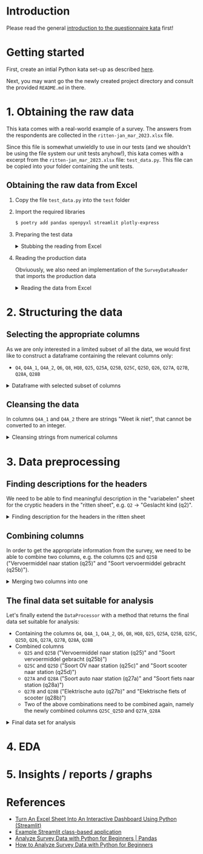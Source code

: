 # Introduction

Please read the general [introduction to the questionnaire kata](../README.md) first!

# Getting started

First, create an intial Python kata set-up as described [here](https://github.com/zhendrikse/tdd/tree/master/cookiecutter).

Next, you may want go the the newly created project directory and consult
the provided `README.md` in there.

# 1. Obtaining the raw data

This kata comes with a real-world example of a survey. The answers from
the respondents are collected in the `ritten-jan_mar_2023.xlsx` file.

Since this file is somewhat unwieldly to use in our tests (and we
shouldn't be using the file system our unit tests anyhow!), this 
kata comes with a excerpt from the `ritten-jan_mar_2023.xlsx` file:
`test_data.py`. This file can be copied into your folder containing
the unit tests.

## Obtaining the raw data from Excel

1. Copy the file `test_data.py` into the `test` folder
2. Import the required libraries
   ```bash
   $ poetry add pandas openpyxl streamlit plotly-express
   ```
3. Preparing the test data
   <details>
     <summary>Stubbing the reading from Excel</summary>

   In our tests, we can use the data from the `test_data.py` 
   file like so:

   ```python
   # Using the data from test_data.py
   import io
   import pandas as pnds
   from test_data import RITTEN_DATA, VARIABLES_DATA

   variables = pnds.read_json(io.StringIO(VARIABLES_DATA))
   ritten = pnds.read_json(io.StringIO(RITTEN_DATA))
   ```

   This enables us to write our first tests:

   ```python
   TOTAL_ROWS = 10
   TOTAL_COLUMNS = 225
   TOTAL_VARIABLES = 421

   class TestDataProcessor:

     def test_get_survey_data_sheet_with_variables(self):
       assert_that(DataProcessor(StubDataReader()).get_survey_data()[1].shape, equal_to((TOTAL_VARIABLES, 2)))

     def test_get_survey_data_sheet_with_ritten(self):
       assert_that(DataProcessor(StubDataReader()).get_survey_data()[0].shape, equal_to((TOTAL_ROWS, TOTAL_COLUMNS)))
   ```
   
   Which we can make pass by implementing the `DataProcessor`

   ```python 
   class DataProcessor:
     def __init__(self, survey_data_reader: SurveyDataReader):
       self._data_reader = survey_data_reader
    
     def get_survey_data(self):
       return self._data_reader.get_sheet_by_name("NS Klimaat ritten - jan-mrt 202"),\
         self._data_reader.get_sheet_by_name("variabelen")
   ```

   Where have defined a `SurveyDataReader`

   ```python
   class SurveyDataReader(Protocol):
     def get_sheet_by_name(self, sheet_name):
       ...
   ```

   and its associated stub implementation

   ```python
   from test_data import RITTEN_DATA, VARIABLES_DATA

   class StubDataReader:
     def get_sheet_by_name(self, sheet_name):
       if sheet_name == "NS Klimaat ritten - jan-mrt 202":
         return pnds.read_json(io.StringIO(RITTEN_DATA))
       elif sheet_name == "variabelen":
         return pnds.read_json(io.StringIO(VARIABLES_DATA))
       else:
         raise Exception("Unknown test data sheet requested") 
   ```
   </details>
4. Reading the production data
   
   Obviuously, we also need an implementation of the `SurveyDataReader`
   that imports the production data

   <details>
     <summary>Reading the data from Excel</summary>

   ```python
   class ExcelDataReader:
    def __init__(self, excel_file_name):
        self._excel_file_name = excel_file_name

    def get_sheet_by_name(self, sheet_name):
        return pnds.read_excel(
            io = self._excel_file_name,
            engine = "openpyxl",
            header = 0,
            sheet_name = sheet_name)
   ```
   </details>

# 2. Structuring the data

## Selecting the appropriate columns

As we are only interested in a limited subset of all the data, we 
would first like to construct a dataframe containing the relevant
columns only:
- `Q4`, `Q4A_1`, `Q4A_2`, `Q6`, `Q8`, `HQ8`, `Q25`, `Q25A`, `Q25B`, `Q25C`, `Q25D`, `Q26`, `Q27A`, `Q27B`, `Q28A`, `Q28B`

<details>
<summary>Dataframe with selected subset of columns</summary>

The test could look like so:

```python
def test_get_data_frame_for_list_of_columns(self, data_processor):
    ritten_dataframe = data_processor.get_survey_data()[0]
    
    selected_columns = ('Q2', 'Q4', 'Q5', 'Q6')
    dataframe = data_processor.get_dataframe_for(ritten_dataframe, selected_columns)

    headers = list(dataframe)
    assert_that(headers, has_items(*selected_columns))
    assert_that(dataframe.shape, equal_to((TOTAL_ROWS, len(selected_columns))))
```

with associated implementation

```python
  def get_dataframe_for(self, ritten_dataframe, column_codes_list):
    return ritten_dataframe.loc[:, ritten_dataframe.columns.isin(column_codes_list)]
```
</details>

## Cleansing the data

In columns `Q4A_1` and `Q4A_2` there are strings "Weet ik niet", that cannot be converted to an integer. 

<details>
<summary>Cleansing strings from numerical columns</summary>

```python
def test_replace_text_in_numerical_column(self, data_processor):
    ritten_dataframe = data_processor.get_survey_data()[0]
    selected_columns = ('Q2', 'Q4A_1', 'Q4A_2')
    dataframe = data_processor.get_dataframe_for(ritten_dataframe, selected_columns)

    dataframe = data_processor.remove_text_from_numerical_columns(dataframe, ['Q4A_1', 'Q4A_2'])

    assert_that(dataframe['Q4A_1'].tolist(), not(has_item('Weet ik niet')))
    assert_that(dataframe['Q4A_2'].tolist(), not(has_item('Weet ik niet')))
```

Which can be made green by

```python
def remove_text_from_numerical_columns(self, dataframe, column_codes_list):
    for column in column_codes_list:
        new_column_values = dataframe[column].replace(
            ['Weet ik niet'], None)
        dataframe = dataframe.assign(**{column: new_column_values})
    return dataframe
```
</details>

# 3. Data preprocessing

## Finding descriptions for the headers

We need to be able to find meaningful description in the "variabelen"
sheet for the cryptic headers in the "ritten sheet", e.g.
`Q2` &rarr; "Geslacht kind (q2)".

<details>
<summary>Finding description for the headers in the ritten sheet</summary>

Let's first see what happens in case we are looking for a non-existent header value:

```python
def test_header_description_for_non_existing_column_code(self, data_processor):
    variables_dataframe = data_processor.get_survey_data()[1]
    assert_that(data_processor.find_header_description_for(
        variables_dataframe, 'does_not_exist'), equal_to("does_not_exist"))
```

We can implement this like so:

```python
def find_header_description_for(self, variables_dataframe, column_code):
    matching_row = variables_dataframe[variables_dataframe.iloc[:, 0] == column_code]
    if len(matching_row) != 1:
        return column_code
```

When we look for existing header values, we should get the value 
contained in the "variabelen" sheet:

```python
def test_header_description_for_existing_column_code(self, data_processor):
    variables_dataframe = data_processor.get_survey_data()[1]
    assert_that(data_processor.find_header_description_for(
        variables_dataframe, 'Q2'), equal_to("Geslacht kind (q2)"))
    assert_that(data_processor.find_header_description_for(
        variables_dataframe, 'Q59'), equal_to("Samenstelling huishouden (q59)"))
```

Our method should now be extended a little bit:

```python
def find_header_description_for(self, variables_dataframe, column_code):
    matching_row = variables_dataframe[variables_dataframe.iloc[:, 0] == column_code]
    if len(matching_row) != 1:
        return column_code

    row_for_header_code = matching_row.index[0]
    return variables_dataframe.iloc[row_for_header_code, 1]
```
</details>

## Combining columns

In order to get the appropriate information from the survey, we
need to be able to combine two columns, e.g. the columns `Q25` and
`Q25B` ("Vervoermiddel naar station (q25)" and "Soort vervoermiddel gebracht (q25b)").

<details>
<summary>Merging two columns into one</summary>

```python
def test_merge_columns(self, data_processor):
    ritten_dataframe = data_processor.get_survey_data()[0]
    selected_columns = ('Q25A', 'Q25', 'Q25B')
    dataframe = data_processor.get_dataframe_for(ritten_dataframe, selected_columns)
    
    dataframe = data_processor.merge_two_columns(dataframe, 'Q25', 'Q25B')

    expected_res = pnds.Series(["Fiets", "Lopend", "Fiets", "Auto", "Lopend", "Auto", "Fiets", "Auto", "Lopend", "Met de taxi, NS zonetaxi, regiotaxi"])
    pnds.testing.assert_series_equal(dataframe['Q25_Q25B'], expected_res, check_names=False)      
```

We can make this test pass with

```python
def merge_two_columns(self, dataframe, column_1, column_2):
    # replace empty values by None
    dataframe = dataframe.replace(r'^\ *$', None, regex=True) 
    # drop two columns that are going to be merged
    dataframe_minus_cols = dataframe.drop([column_1, column_2], axis=1)
    # new dataframe with two columns merged
    dataframe = pnds.concat([dataframe_minus_cols, dataframe[column_1].combine_first(dataframe[column_2])], 
        axis=1)
    # rename newly merged column
    dataframe.rename(columns={column_1:column_1 + "_" + column_2}, inplace=True)
    return dataframe
```
</details>

## The final data set suitable for analysis

Let's finally extend the `DataProcessor` with a method that returns the 
final data set suitable for analysis:
- Containing the columns `Q4`, `Q4A_1`, `Q4A_2`, `Q6`, `Q8`, `HQ8`, `Q25`, `Q25A`, `Q25B`, `Q25C`, `Q25D`, `Q26`, `Q27A`, `Q27B`, `Q28A`, `Q28B`
- Combined columns
   - `Q25` and `Q25B` ("Vervoermiddel naar station (q25)" and "Soort vervoermiddel gebracht (q25b)")
   - `Q25C` and `Q25D` ("Soort OV naar station (q25c)" and "Soort scooter naar station (q25d)")
   - `Q27A` and `Q28A` ("Soort auto naar station (q27a)" and "Soort fiets naar station (q28a)")
   - `Q27B` and `Q28B` ("Elektrische auto (q27b)" and "Elektrische fiets of scooter (q28b)")
   - Two of the above combinations need to be combined again, namely the newly
     combined columns `Q25C_Q25D` and `Q27A_Q28A`

<details>
<summary>Final data set for analysis</summary>

In the final data set, the original 16 columns should have been merged to
eleven columns in total:

```python
def test_get_survey_data(self, data_processor):
    selected_columns = ['Q4', 'Q4A_1', 'Q4A_2', 'Q6', 'Q8', 'HQ8', 'Q25', 'Q25A', 'Q25B', 'Q25C', 'Q25D', 'Q26', 'Q27A', 'Q27B', 'Q28A', 'Q28B']
    survey_data = data_processor.get_processed_survey_data(selected_columns)
    data = survey_data[0]
    headers = survey_data[1]

    assert_that(headers.shape, equal_to((1, len(selected_columns))))
    assert_that(data.shape, equal_to((TOTAL_ROWS, 11)))
```

This turns green with

```python
def get_processed_survey_data(self, selected_columns):
    data = self.get_survey_data()
    ritten = data[0]
    variabelen = data[1]
    ritten = self.get_dataframe_for(ritten, selected_columns)
    ritten = self.merge_two_columns(ritten, 'Q25', 'Q25B')
    ritten = self.merge_two_columns(ritten, 'Q25C', 'Q25D')
    ritten = self.merge_two_columns(ritten, 'Q27A', 'Q28A')
    ritten = self.merge_two_columns(ritten, 'Q27B', 'Q28B')
    ritten = self.merge_two_columns(ritten, 'Q25C_Q25D', 'Q27A_Q28A')
    ritten = self.remove_text_from_numerical_columns(ritten, ['Q4A_1', 'Q4A_2'])

    headers = [self.find_header_description_for(variabelen, header) for header in selected_columns]
    header_description_map = dict(zip(selected_columns, headers))

    return ritten, pnds.DataFrame([header_description_map])
```

</details>


# 4. EDA

# 5. Insights / reports / graphs

# References

- [Turn An Excel Sheet Into An Interactive Dashboard Using Python (Streamlit)](https://www.youtube.com/watch?v=Sb0A9i6d320)
- [Example Streamlit class-based application](https://learningtofly.dev/blog/streamlit-class-based-app)
- [Analyze Survey Data with Python for Beginners | Pandas](https://www.youtube.com/watch?v=B-lliwc0ZMk)
- [How to Analyze Survey Data with Python for Beginners](https://www.dataquest.io/blog/how-to-analyze-survey-data-python-beginner/)
